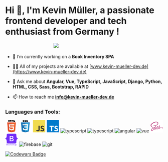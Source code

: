 

  <h1 align="left">Hi 👋, I'm Kevin Müller, a passionate frontend developer and tech enthusiast from Germany !</h1>
  <img align="right" align="top" width="350px" src="https://github.com/KevinMuellerDev/KevinMuellerDev/assets/156241738/f156c49d-085e-4d73-9915-8c866ef8c849">
  <h3 align="left"></h3>
  <br>

  - 🌱 I’m currently working on a **Book Inventory SPA**

  - 👨‍💻 All of my projects are available at [www.kevin-mueller-dev.de](https://www.kevin-mueller-dev.de)

  - 💬 Ask me about **Angular, Vue, TypeScript, JavaScript, Django, Python, HTML, CSS, Sass, Bootstrap, RAPID**

  - 📫 How to reach me **info@kevin-mueller-dev.de**

  <h3 align="left">Languages and Tools:</h3>


  <p align="left">
    <img src="https://raw.githubusercontent.com/devicons/devicon/master/icons/html5/html5-original-wordmark.svg" alt="html5" width="40" height="40"/> 
    <img src="https://raw.githubusercontent.com/devicons/devicon/master/icons/css3/css3-original-wordmark.svg" alt="css3" width="40" height="40"/>  
    <img src="https://raw.githubusercontent.com/devicons/devicon/master/icons/javascript/javascript-original.svg" alt="javascript" width="40" height="40"/> 
    <img src="https://raw.githubusercontent.com/devicons/devicon/master/icons/typescript/typescript-original.svg" alt="typescript" width="40" height="40"/>
    <img src="https://img.icons8.com/?size=100&id=13441&format=png&color=000000" alt="typescript" width="40" height="40"/>
    <img src="https://img.icons8.com/?size=100&id=IuuVVwsdTi2v&format=png&color=000000" alt="typescript" width="40" height="40"/>
    <img src="https://angular.io/assets/images/logos/angular/angular.svg" alt="angular" width="40" height="40"/> 
    <img src="https://img.icons8.com/?size=100&id=dzfo6UeXW9h7&format=png&color=000000" alt="vue" width="40" height="40"/> 
    <img src="https://raw.githubusercontent.com/devicons/devicon/master/icons/sass/sass-original.svg" alt="sass" width="40" height="40"/> 
    <img src="https://raw.githubusercontent.com/devicons/devicon/master/icons/bootstrap/bootstrap-plain-wordmark.svg" alt="bootstrap" width="40" height="40"/> 
    <img src="https://www.vectorlogo.zone/logos/firebase/firebase-icon.svg" alt="firebase" width="40" height="40"/> 
    <img src="https://www.vectorlogo.zone/logos/git-scm/git-scm-icon.svg" alt="git" width="40" height="40"/> 
  </p>

  [![Codewars Badge](https://www.codewars.com/users/FenrirDev/badges/large)](https://www.codewars.com/users/FenrirDev)


<!---
KevinMuellerDev/KevinMuellerDev is a ✨ special ✨ repository because its `README.md` (this file) appears on your GitHub profile.
You can click the Preview link to take a look at your changes.
Mate Png vectors by Lovepik.com


![Anurag's GitHub stats](https://github-readme-stats.vercel.app/api?username=kevinmuellerdev&show_icons=true&theme=transparent&hide=prs,stars)
--->

